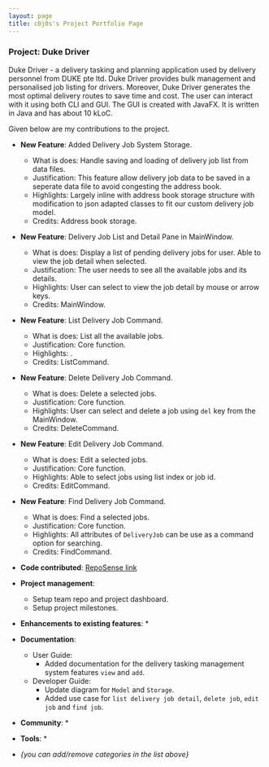 ```yaml
---
layout: page
title: c0j0s's Project Portfolio Page
---
```


### Project: Duke Driver

Duke Driver - a delivery tasking and planning application used by delivery personnel from DUKE pte ltd. Duke Driver provides bulk management and personalised job listing for drivers. Moreover, Duke Driver generates the most optimal delivery routes to save time and cost. The user can interact with it using both CLI and GUI. The GUI is created with JavaFX. It is written in Java and has about 10 kLoC.

Given below are my contributions to the project.

* **New Feature**: Added Delivery Job System Storage.
    * What is does: Handle saving and loading of delivery job list from data files.
    * Justification: This feature allow delivery job data to be saved in a seperate data file to avoid congesting the address book. 
    * Highlights: Largely inline with address book storage structure with modification to json adapted classes to fit our custom delivery job model.
    * Credits: Address book storage.

* **New Feature**: Delivery Job List and Detail Pane in MainWindow.
    * What is does: Display a list of pending delivery jobs for user. Able to view the job detail when selected.
    * Justification: The user needs to see all the available jobs and its details. 
    * Highlights: User can select to view the job detail by mouse or arrow keys.
    * Credits: MainWindow.

* **New Feature**: List Delivery Job Command.
    * What is does: List all the available jobs.
    * Justification: Core function. 
    * Highlights: .
    * Credits: ListCommand.

* **New Feature**: Delete Delivery Job Command.
    * What is does: Delete a selected jobs.
    * Justification: Core function. 
    * Highlights: User can select and delete a job using `del` key from the MainWindow.
    * Credits: DeleteCommand.

* **New Feature**: Edit Delivery Job Command.
    * What is does: Edit a selected jobs.
    * Justification: Core function. 
    * Highlights: Able to select jobs using list index or job id.
    * Credits: EditCommand.

* **New Feature**: Find Delivery Job Command.
    * What is does: Find a selected jobs.
    * Justification: Core function. 
    * Highlights: All attributes of `DeliveryJob` can be use as a command option for searching.
    * Credits: FindCommand.

* **Code contributed**: [RepoSense link]()

* **Project management**:
  * Setup team repo and project dashboard.
  * Setup project milestones.

* **Enhancements to existing features**:
  *

* **Documentation**:
  * User Guide:
    * Added documentation for the delivery tasking management system features `view` and `add`.
  * Developer Guide:
    * Update diagram for `Model` and `Storage`.
    * Added use case for `list delivery job detail`, `delete job`, `edit job` and `find job`.

* **Community**:
  *

* **Tools**:
  *

* _{you can add/remove categories in the list above}_

